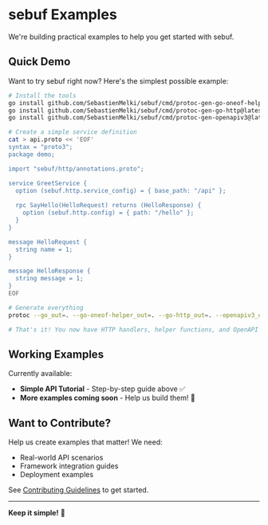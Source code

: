# sebuf Examples

We're building practical examples to help you get started with sebuf.

## Quick Demo

Want to try sebuf right now? Here's the simplest possible example:

```bash
# Install the tools
go install github.com/SebastienMelki/sebuf/cmd/protoc-gen-go-oneof-helper@latest
go install github.com/SebastienMelki/sebuf/cmd/protoc-gen-go-http@latest
go install github.com/SebastienMelki/sebuf/cmd/protoc-gen-openapiv3@latest

# Create a simple service definition
cat > api.proto << 'EOF'
syntax = "proto3";
package demo;

import "sebuf/http/annotations.proto";

service GreetService {
  option (sebuf.http.service_config) = { base_path: "/api" };
  
  rpc SayHello(HelloRequest) returns (HelloResponse) {
    option (sebuf.http.config) = { path: "/hello" };
  }
}

message HelloRequest {
  string name = 1;
}

message HelloResponse {
  string message = 1;
}
EOF

# Generate everything
protoc --go_out=. --go-oneof-helper_out=. --go-http_out=. --openapiv3_out=. api.proto

# That's it! You now have HTTP handlers, helper functions, and OpenAPI docs.
```

## Working Examples

Currently available:
- **Simple API Tutorial** - Step-by-step guide above ✅
- **More examples coming soon** - Help us build them! 🚧

## Want to Contribute?

Help us create examples that matter! We need:
- Real-world API scenarios
- Framework integration guides  
- Deployment examples

See [Contributing Guidelines](../../CONTRIBUTING.md) to get started.

---

**Keep it simple!** 🚀